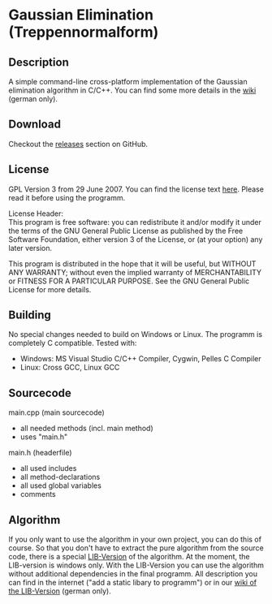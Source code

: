 # Gaussian Elimination (Treppennormalform)

## Description

A simple command-line cross-platform implementation of the Gaussian elimination algorithm in C/C++. You can find some more details in the [wiki](https://github.com/LeonardKoenig/GaussianElimination/wiki) (german only).

## Download

Checkout the [releases](https://github.com/LeonardKoenig/GaussianElimination/releases) section on GitHub.

## License

GPL Version 3 from 29 June 2007. You can find the license text [here](http://www.gnu.org/copyleft/gpl.html). Please read it before using the programm.

License Header: <br>
This program is free software: you can redistribute it and/or modify
it under the terms of the GNU General Public License as published by
the Free Software Foundation, either version 3 of the License, or
(at your option) any later version.

This program is distributed in the hope that it will be useful,
but WITHOUT ANY WARRANTY; without even the implied warranty of
MERCHANTABILITY or FITNESS FOR A PARTICULAR PURPOSE.  See the
GNU General Public License for more details.

## Building

No special changes needed to build on Windows or Linux. The programm is completely C compatible.
Tested with:
 -  Windows: MS Visual Studio C/C++ Compiler, Cygwin, Pelles C Compiler
 -  Linux: Cross GCC, Linux GCC

## Sourcecode

main.cpp (main sourcecode)
 - all needed methods (incl. main method)
 - uses "main.h"

main.h (headerfile)
 - all used includes
 - all method-declarations
 - all used global variables
 - comments

## Algorithm

If you only want to use the algorithm in your own project, you can do this of course. So that you don't have to extract the pure algorithm from the source code, there is a special [LIB-Version](https://github.com/LeonardKoenig/GaussianElimination/releases/tag/LIB-v1.0.0-pre.1) of the algorithm. At the moment, the LIB-version is windows only. With the LIB-Version you can use the algorithm without additional dependencies in the final programm. All description you can find in the internet ("add a static libary to programm") or in our [wiki of the LIB-Version](https://github.com/LeonardKoenig/GaussianElimination/wiki/Algorithmus-in-eingenen-Projekten) (german only).
